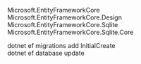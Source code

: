 ﻿Microsoft.EntityFrameworkCore   
Microsoft.EntityFrameworkCore.Design   
Microsoft.EntityFrameworkCore.Sqlite   
Microsoft.EntityFrameworkCore.Sqlite.Core


dotnet ef migrations add InitialCreate    
dotnet ef database update